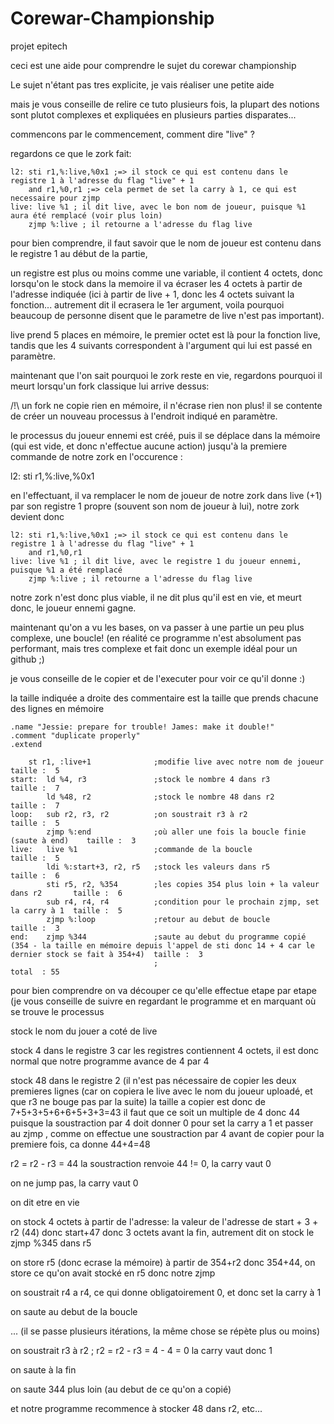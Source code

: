 # Corewar-Championship
projet epitech

ceci est une aide pour comprendre le sujet du corewar championship

Le sujet n'étant pas tres explicite, je vais réaliser une petite aide

mais je vous conseille de relire ce tuto plusieurs fois, la plupart des notions sont plutot complexes et expliquées en plusieurs parties disparates...

commencons par le commencement, comment dire "live" ?

regardons ce que le zork fait:

	l2: sti r1,%:live,%0x1 ;=> il stock ce qui est contenu dans le registre 1 à l'adresse du flag "live" + 1
		and r1,%0,r1 ;=> cela permet de set la carry à 1, ce qui est necessaire pour zjmp
	live: live %1 ; il dit live, avec le bon nom de joueur, puisque %1 aura été remplacé (voir plus loin)
		zjmp %:live ; il retourne a l'adresse du flag live


pour bien comprendre, il faut savoir que le nom de joueur est contenu dans le registre 1 au début de la partie,

un registre est plus ou moins comme une variable, il contient 4 octets, donc lorsqu'on le stock dans la memoire il va écraser les 4 octets à partir de l'adresse indiquée (ici à partir de live + 1, donc les 4 octets suivant la fonction... autrement dit il ecrasera le 1er argument, voila pourquoi beaucoup de personne disent que le parametre de live n'est pas important).

live prend 5 places en mémoire, le premier octet est là pour la fonction live, tandis que les 4 suivants correspondent à l'argument  qui lui est passé en paramètre.

maintenant que l'on sait pourquoi le zork reste en vie, regardons pourquoi il meurt lorsqu'un fork classique lui arrive dessus:

/!\ un fork ne copie rien en mémoire, il n'écrase rien non plus! il se contente de créer un nouveau processus à l'endroit indiqué en paramètre.

le processus du joueur ennemi est créé, puis il se déplace dans la mémoire (qui est vide, et donc n'effectue aucune action) jusqu'à la premiere commande de notre zork en l'occurence : 

l2: sti r1,%:live,%0x1

en l'effectuant, il va remplacer le nom de joueur de notre zork dans live (+1) par son registre 1 propre (souvent son nom de joueur à lui), notre zork devient donc

	l2: sti r1,%:live,%0x1 ;=> il stock ce qui est contenu dans le registre 1 à l'adresse du flag "live" + 1
		and r1,%0,r1
	live: live %1 ; il dit live, avec le registre 1 du joueur ennemi, puisque %1 a été remplacé
		zjmp %:live ; il retourne a l'adresse du flag live

  notre zork n'est donc plus viable, il ne dit plus qu'il est en vie, et meurt donc, le joueur ennemi gagne.
  
  maintenant qu'on a vu les bases, on va passer à une partie un peu plus complexe, une boucle! (en réalité ce programme n'est absolument pas performant, mais tres complexe et fait donc un exemple idéal pour un github ;)

je vous conseille de le copier et de l'executer pour voir ce qu'il donne :)

la taille indiquée a droite des commentaire est la taille que prends chacune des lignes en mémoire

	.name "Jessie: prepare for trouble! James: make it double!"
	.comment "duplicate properly"
	.extend
	
        st r1, :live+1 		        ;modifie live avec notre nom de joueur  		taille :  5
	start:  ld %4, r3               ;stock le nombre 4 dans r3              		taille :  7
	        ld %48, r2              ;stock le nombre 48 dans r2             		taille :  7
	loop:   sub r2, r3, r2          ;on soustrait r3 à r2                   		taille :  5
	        zjmp %:end              ;où aller une fois la boucle finie (saute à end)	taille :  3
	live:   live %1                 ;commande de la boucle                  		taille :  5
	        ldi %:start+3, r2, r5   ;stock les valeurs dans r5                    		taille :  6
	        sti r5, r2, %354        ;les copies 354 plus loin + la valeur dans r2      	taille :  6
	        sub r4, r4, r4          ;condition pour le prochain zjmp, set la carry à 1 	taille :  5
	        zjmp %:loop             ;retour au debut de boucle              		taille :  3
	end:    zjmp %344               ;saute au debut du programme copié (354 - la taille en mémoire depuis l'appel de sti donc 14 + 4 car le dernier stock se fait à 354+4)	taille :  3
	                                ;                                       		total  : 55
pour bien comprendre on va découper ce qu'elle effectue etape par etape (je vous conseille de suivre en regardant le programme et en marquant où se trouve le processus

stock le nom du jouer a coté de live

stock 4 dans le registre 3 car les registres contiennent 4 octets, il est donc normal que notre programme avance de 4 par 4

stock 48 dans le registre 2 (il n'est pas nécessaire de copier les deux premieres lignes (car on copiera le live avec le nom du joueur uploadé, et que r3 ne bouge pas par la suite) la taille a copier est donc de 7+5+3+5+6+6+5+3+3=43 il faut que ce soit un multiple de 4 donc 44 puisque la soustraction par 4 doit donner 0 pour set la carry a 1 et passer au zjmp , comme on effectue une soustraction par 4 avant de copier pour la premiere fois, ca donne 44+4=48

r2 = r2 - r3 = 44  la soustraction renvoie 44 != 0, la carry vaut 0

on ne jump pas, la carry vaut 0

on dit etre en vie

on stock 4 octets à partir de l'adresse: la valeur de l'adresse de start + 3 + r2 (44) donc start+47 donc 3 octets avant la fin, autrement dit on stock le zjmp %345 dans r5

on store r5 (donc ecrase la mémoire) à partir de 354+r2 donc 354+44, on store ce qu'on avait stocké en r5 donc notre zjmp

on soustrait r4 a r4, ce qui donne obligatoirement 0, et donc set la carry à 1

on saute au debut de la boucle

... (il se passe plusieurs itérations, la même chose se répète plus ou moins)

on soustrait r3 à r2 ; r2 = r2 - r3 = 4 - 4 = 0 la carry vaut donc 1

on saute à la fin

on saute 344 plus loin (au debut de ce qu'on a copié)

et notre programme recommence à stocker 48 dans r2, etc...
